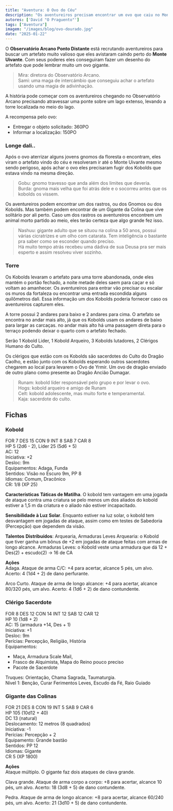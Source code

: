 ```yaml
---
title: "Aventura: O Ovo do Céu"
description: "Os aventureiros precisam encontrar um ovo que caiu no Monte Uivante."
autores: ['David "O Praguento"']
tags: ["Aventura"]
imagem: "/images/blog/ovo-dourado.jpg"
date: "2025-01-22"
---
```


O **Observatório Arcano Ponto Distante** está recrutando aventureiros para buscar um artefato muito valioso que eles avistaram caindo perto do **Monte Uivante**. Com seus poderes eles conseguiram fazer um desenho do artefato que pode lembrar muito um ovo gigante.

> Mira: diretora do Observatório Arcano.\
> Sami: uma maga de intercámbio que conseguiu achar o artefato usando uma magia de adivinhação.

A história pode começar com os aventureiros chegando no Observatório Arcano precisando atravessar uma ponte sobre um lago extenso, levando a torre localizada no meio do lago.

A recompensa pelo ovo:

- Entregar o objeto solicitado: 360PO
- Informar a localização: 150PO

### Longe dali..

Após o ovo aterrizar alguns jovens gnomos da floresta o encontram, eles viram o artefato vindo do céu e resolveram ir até o Monte Uivante mesmo sendo perigoso, após achar o ovo eles precisaram fugir dos Kobolds que estava vindo na mesma direção.

> Gobu: gnomo travesso que anda além dos limites que deveria.\
> Burda: gnoma mais velha que foi atrás dele e o socorreu antes que os kobolds os vissem.

Os aventureiros podem encontrar um dos rastros, ou dos Gnomos ou dos Kobolds. Mas também podem encontrar de um Gigante da Colina que vive solitário por ali perto. Caso um dos rastros os aventureiros encontrem um animal morto partido ao meio, eles terão certeza que algo grande fez isso.

> Nashuu: gigante adulto que se situou na colina a 50 anos, possui várias cicratrizes e um olho com catarata. Tem inteligência o bastante pra saber como se esconder quando preciso.\
> Há muito tempo atrás recebeu uma dádiva de sua Deusa pra ser mais esperto e assim resolveu viver sozinho.

### Torre

Os Kobolds levaram o artefato para uma torre abandonada, onde eles mantém o portão fechado, a noite metade deles saem para caçar e só voltam ao amanhecer. Os aventureiros para entrar vão precisar ou escalar os muros da fortaleza ou encontrar uma entrada escondida alguns quilômetros dali. Essa informação um dos Kobolds poderia fornecer caso os aventureiros capturem eles.

A torre possui 2 andares para baixo e 2 andares para cima. O artefato se encontra no andar mais alto, já que os Kobolds usam os andares de baixo para largar as carcaças. no andar mais alto há uma passagem direta para o terraço podendo deixar o quarto com o artefato fechado.

Serão 1 Kobold Lider, 1 Kobold Arqueiro, 3 Kobolds lutadores, 2 Clérigos Humano do Culto.

Os clérigos que estão com os Kobolds são sacerdotes do Culto do Dragão Caolho, e estão junto com os Kobolds esperando outros sacerdotes chegarem ao local para levarem o Ovo de Yrmir. Um ovo de dragão enviado de outro plano como presente ao Dragão Ancião Dumagar.

> Runam: kobold líder responsável pelo grupo e por levar o ovo.\
> Hogs: kobold arqueiro e amigo de Runam\
> Celt: kobold adolescente, mas muito forte e temperamental.\
> Kaja: sacerdote do culto.

## Fichas

### Kobold

FOR 7 DES 15 CON 9 INT 8 SAB 7 CAR 8\
HP 5 (2d6 - 2), Líder 25 (5d6 + 5)\
AC: 12\
Iniciativa: +2\
Desloc: 9m\
Equipamentos: Adaga, Funda\
Sentidos: Visão no Escuro 9m, PP 8\
Idiomas: Comum, Dracônico\
CR: 1/8 (XP 25)

**Características**
**Táticas de Matilha**. O kobold tem vantagem em uma jogada de ataque contra uma criatura se pelo menos um dos aliados do kobold estiver a 1,5 m da criatura e o aliado não estiver incapacitado.

**Sensibilidade à Luz Solar**. Enquanto estiver na luz solar, o kobold tem desvantagem em jogadas de ataque, assim como em testes de Sabedoria (Percepção) que dependem da visão.

**Talentos** **Distribuídos**: Arquearia, Armaduras Leves
Arquearia: o Kobold que tiver ganha um bônus de +2 em jogadas de ataque feitas com armas de longo alcance.
Armaduras Leves: o Kobold veste uma armadura que dá 12 + Des(2) + escudo(2) -> 16 de CA

**Ações**\
Adaga.
Ataque de arma C/C: +4 para acertar, alcance 5 pés, um alvo.
Acerto: 4 (1d4 + 2) de dano perfurante.

Arco Curto.
Ataque de arma de longo alcance: +4 para acertar, alcance 80/320 pés, um alvo.
Acerto: 4 (1d6 + 2) de dano contundente.

### Clérigo Sacerdote

FOR 8 DES 12 CON 14 INT 12 SAB 12 CAR 12\
HP 10 (1d8 + 2)\
AC: 15 (armadura +14, Des + 1)\
Iniciativa: +1\
Desloc: 9m\
Perícias: Percepção, Religião, História\
Equipamentos:

- Maça, Armadura Scale Mail,
- Frasco de Alquimista, Mapa do Reino pouco preciso
- Pacote de Sacerdote

Truques: Orientação, Chama Sagrada, Taumaturgia.\
Nível 1: Benção, Curar Ferimentos Leves, Escudo da Fé, Raio Guiado

### Gigante das Colinas

FOR 21 DES 8 CON 19 INT 5 SAB 9 CAR 6\
HP 105 (10d12 + 40)\
DC 13 (natural)\
Deslocamento: 12 metros (8 quadrados)\
Iniciativa: -1\
Perícias: Percepção + 2\
Equipamento: Grande bastão\
Sentidos: PP 12\
Idiomas: Gigante\
CR 5 (XP 1800)

**Ações**\
Ataque múltiplo. O gigante faz dois ataques de clava grande.

Clava grande. Ataque de arma corpo a corpo: +8 para acertar, alcance 10 pés, um alvo. Acerto: 18 (3d8 + 5) de dano contundente.

Pedra. Ataque de arma de longo alcance: +8 para acertar, alcance 60/240 pés, um alvo. Acerto: 21 (3d10 + 5) de dano contundente.
